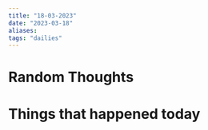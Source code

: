 ```yaml
---
title: "18-03-2023"
date: "2023-03-18"
aliases: 
tags: "dailies"
---
```


# Random Thoughts


# Things that happened today
